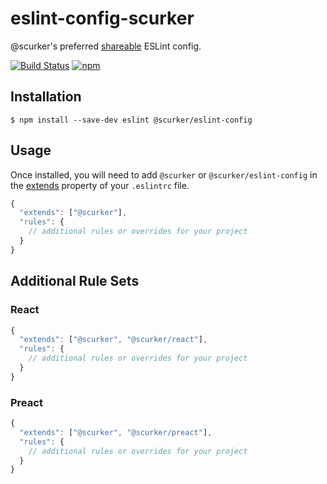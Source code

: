 # eslint-config-scurker

@scurker's preferred [shareable](http://eslint.org/docs/developer-guide/shareable-configs.html) ESLint config.

[![Build Status](https://travis-ci.org/scurker/eslint-config.svg?branch=master)](https://travis-ci.org/scurker/eslint-config)
[![npm](https://img.shields.io/npm/v/@scurker/eslint-config.svg?style=flat)](https://www.npmjs.com/package/@scurker/eslint-config)

## Installation

```$ npm install --save-dev eslint @scurker/eslint-config```

## Usage

Once installed, you will need to add `@scurker` or `@scurker/eslint-config` in the [extends](http://eslint.org/docs/user-guide/configuring#extending-configuration-files) property of your `.eslintrc` file.

```js
{
  "extends": ["@scurker"],
  "rules": {
    // additional rules or overrides for your project
  }
}
```

## Additional Rule Sets

### React

```js
{
  "extends": ["@scurker", "@scurker/react"],
  "rules": {
    // additional rules or overrides for your project
  }
}
```

### Preact

```js
{
  "extends": ["@scurker", "@scurker/preact"],
  "rules": {
    // additional rules or overrides for your project
  }
}
```